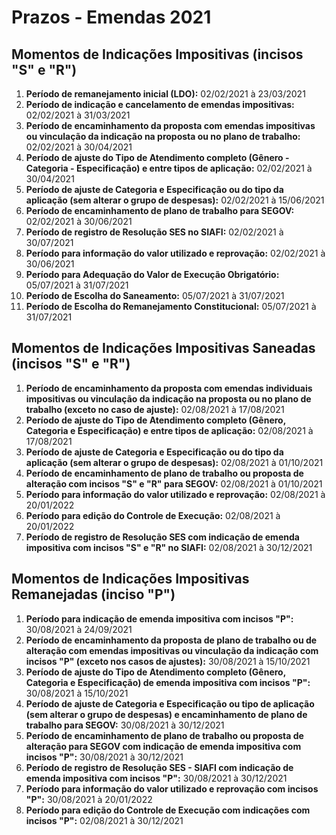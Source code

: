 # Prazos - Emendas 2021

## Momentos de Indicações Impositivas \(incisos "S" e "R"\)

1. **Período de remanejamento inicial \(LDO\):** 02/02/2021 à 23/03/2021
2. **Período de indicação e cancelamento de emendas impositivas:** 02/02/2021 à 31/03/2021
3. **Período de encaminhamento da proposta com emendas impositivas ou vinculação da indicação na proposta ou no plano de trabalho:** 02/02/2021 à 30/04/2021
4. **Período de ajuste do Tipo de Atendimento completo \(Gênero - Categoria - Especificação\) e entre tipos de aplicação:** 02/02/2021 à 30/04/2021
5. **Período de ajuste de Categoria e Especificação ou do tipo da aplicação \(sem alterar o grupo de despesas\):** 02/02/2021 à 15/06/2021
6. **Período de encaminhamento de plano de trabalho para SEGOV:** 02/02/2021 à 30/06/2021
7. **Período de registro de Resolução SES no SIAFI:** 02/02/2021 à 30/07/2021
8. **Período para informação do valor utilizado e reprovação:** 02/02/2021 à 30/06/2021
9. **Período para Adequação do Valor de Execução Obrigatório:** 05/07/2021 à 31/07/2021
10. **Período de Escolha do Saneamento:** 05/07/2021 à 31/07/2021
11. **Período de Escolha do Remanejamento Constitucional:** 05/07/2021 à 31/07/2021

## Momentos de Indicações Impositivas Saneadas \(incisos "S" e "R"\)

1. **Período de encaminhamento da proposta com emendas individuais impositivas ou vinculação da indicação na proposta ou no plano de trabalho \(exceto no caso de ajuste\):** 02/08/2021 à 17/08/2021
2. **Período de ajuste do Tipo de Atendimento completo \(Gênero, Categoria e Especificação\) e entre tipos de aplicação:** 02/08/2021 à 17/08/2021
3. **Período de ajuste de Categoria e Especificação ou do tipo da aplicação \(sem alterar o grupo de despesas\):** 02/08/2021 à 01/10/2021
4. **Período de encaminhamento de plano de trabalho ou proposta de alteração com incisos "S" e "R" para SEGOV:** 02/08/2021 à 01/10/2021
5. **Período para informação do valor utilizado e reprovação:** 02/08/2021 à 20/01/2022
6. **Período para edição do Controle de Execução:** 02/08/2021 à 20/01/2022
7. **Período de registro de Resolução SES com indicação de emenda impositiva com incisos "S" e "R" no SIAFI:** 02/08/2021 à 30/12/2021

## Momentos de Indicações Impositivas Remanejadas \(inciso "P"\)

1. **Período para indicação de emenda impositiva com incisos "P":**    30/08/2021 à 24/09/2021
2. **Período de encaminhamento da proposta de plano de trabalho ou de alteração com emendas impositivas ou vinculação da indicação com incisos "P" \(exceto nos casos de ajustes\):** 30/08/2021 à 15/10/2021
3. **Período de ajuste do Tipo de Atendimento completo \(Gênero, Categoria e Especificação\) de emenda impositiva com incisos "P":** 30/08/2021 à 15/10/2021
4. **Período de ajuste de Categoria e Especificação ou tipo de aplicação \(sem alterar o grupo de despesas\) e encaminhamento de plano de trabalho para SEGOV:** 30/08/2021 à 30/12/2021
5. **Período de encaminhamento de plano de trabalho ou proposta de alteração para SEGOV com indicação de emenda impositiva com incisos "P":** 30/08/2021 à 30/12/2021
6. **Período de registro de Resolução SES - SIAFI com indicação de emenda impositiva com incisos "P":** 30/08/2021 à 30/12/2021
7. **Período para informação do valor utilizado e reprovação com incisos "P":** 30/08/2021 à 20/01/2022
8. **Período para edição do Controle de Execução com indicações com incisos "P":** 02/08/2021 à 30/12/2021



